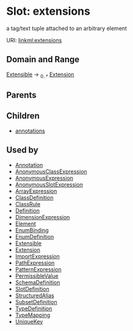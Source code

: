
# Slot: extensions

a tag/text tuple attached to an arbitrary element

URI: [linkml:extensions](https://w3id.org/linkml/extensions)


## Domain and Range

[Extensible](Extensible.md) &#8594;  <sub>0..\*</sub> [Extension](Extension.md)

## Parents


## Children

 *  [annotations](annotations.md)

## Used by

 * [Annotation](Annotation.md)
 * [AnonymousClassExpression](AnonymousClassExpression.md)
 * [AnonymousExpression](AnonymousExpression.md)
 * [AnonymousSlotExpression](AnonymousSlotExpression.md)
 * [ArrayExpression](ArrayExpression.md)
 * [ClassDefinition](ClassDefinition.md)
 * [ClassRule](ClassRule.md)
 * [Definition](Definition.md)
 * [DimensionExpression](DimensionExpression.md)
 * [Element](Element.md)
 * [EnumBinding](EnumBinding.md)
 * [EnumDefinition](EnumDefinition.md)
 * [Extensible](Extensible.md)
 * [Extension](Extension.md)
 * [ImportExpression](ImportExpression.md)
 * [PathExpression](PathExpression.md)
 * [PatternExpression](PatternExpression.md)
 * [PermissibleValue](PermissibleValue.md)
 * [SchemaDefinition](SchemaDefinition.md)
 * [SlotDefinition](SlotDefinition.md)
 * [StructuredAlias](StructuredAlias.md)
 * [SubsetDefinition](SubsetDefinition.md)
 * [TypeDefinition](TypeDefinition.md)
 * [TypeMapping](TypeMapping.md)
 * [UniqueKey](UniqueKey.md)

